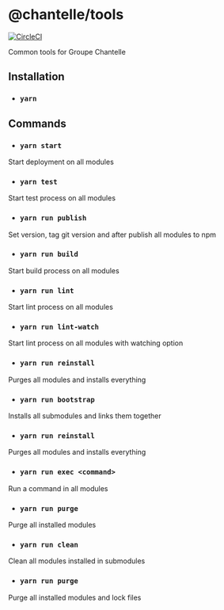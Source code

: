# @chantelle/tools

[![CircleCI](https://circleci.com/gh/GroupeChantelle/tools.svg?style=shield)](https://circleci.com/gh/GroupeChantelle/tools)

Common tools for Groupe Chantelle


## Installation

- ### `yarn`


## Commands

- ### `yarn start`
Start deployment on all modules

- ### `yarn test`
Start test process on all modules

- ### `yarn run publish`
Set version, tag git version and after publish all modules to npm

- ### `yarn run build`
Start build process on all modules

- ### `yarn run lint`
Start lint process on all modules

- ### `yarn run lint-watch`
Start lint process on all modules with watching option

- ### `yarn run reinstall`
Purges all modules and installs everything

- ### `yarn run bootstrap`
Installs all submodules and links them together

- ### `yarn run reinstall`
Purges all modules and installs everything

- ### `yarn run exec <command>`
Run a command in all modules

- ### `yarn run purge`
Purge all installed modules

- ### `yarn run clean`
Clean all modules installed in submodules

- ### `yarn run purge`
Purge all installed modules and lock files
